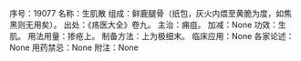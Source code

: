 序号：19077
名称：生肌散
组成：鲜鹿腿骨（纸包，灰火内煨至黄脆为度，如焦黑则无用矣）。
出处：《疡医大全》卷九。
主治：痈疽。
加减：None
功效：生肌。
用法用量：掺疮上。
制备方法：上为极细末。
临床应用：None
各家论述：None
用药禁忌：None
附注：None
